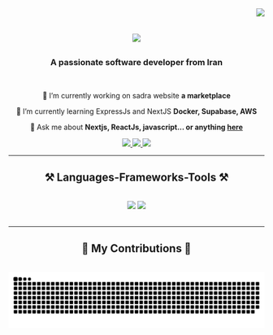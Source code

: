 <img align="right" src="https://visitor-badge.laobi.icu/badge?page_id=RwinZakeri.RwinZakeri" />

<h1 align="center">
    <img src="https://readme-typing-svg.herokuapp.com?font=Fira+Code&pause=1000&color=6149FF&random=false&width=435&lines=Hi++(%3A;I'am+rwin+zakeri;FullStack+developer+%5E_____%5E;" />
</h1>

<h3 align="center">A passionate software developer from Iran </h3>

<br/>

<div align="center">
 
 🔭 I’m currently working on sadra website **a marketplace**
 
 🌱 I’m currently learning ExpressJs and NextJS **Docker, Supabase, AWS**

💬 Ask me about **Nextjs, ReactJs, javascript... or anything [here](https://github.com/salesp07/salesp07/issues)**

<!-- ⚡ Fun fact **Game of Thrones Night's Watch cloaks are made from Ikea rugs** -->

 </div>
 
<div align="center"> 
  <a href="mailto:rwiiinzakeri@gmail.com">
    <img src="https://img.shields.io/badge/Gmail-333333?style=for-the-badge&logo=gmail&logoColor=red" />
  </a>
  <a href="https://www.linkedin.com/in/rwin-zakeri-71bb9b25a" target="_blank">
    <img src="https://img.shields.io/badge/LinkedIn-0077B5?style=for-the-badge&logo=linkedin&logoColor=white" target="_blank" />
  </a>
  <a href="https://github.com/RwinZakeri" target="_blank">
     <img src="https://img.shields.io/badge/Portfolio-FF5722?style=for-the-badge&logo=todoist&logoColor=white" target="_blank" /> <!-- sqlite, safari, google-chrome are other good icon options -->
  </a>
</div>

 <hr/>
 
<h2 align="center">⚒️ Languages-Frameworks-Tools ⚒️</h2>
<br/>
<div align="center">
    <img src="https://skillicons.dev/icons?i=html,css,javascript,react,nextjs,express,babel,bootstrap,codepen," />
    <img src="https://skillicons.dev/icons?i=nodejs,tailwind,linkedin,typescript,mongodb,stackoverflow,vite" /><br>
</div>

<br/>
<hr/>

<div align="center">
  <h2>🐍 My Contributions 🐍</h2>
  <br>
  <img alt="snake eating my contributions" src="https://raw.githubusercontent.com/salesp07/salesp07/output/github-contribution-grid-snake.svg" />
  
  <br/><br/><br/>
</div>

